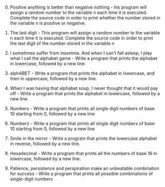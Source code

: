 0. Positive anything is better than negative nothing - his program will assign a random number to the variable n each time it is executed. Complete the source code in order to print whether the number stored in the variable n is positive or negative.

1. The last digit - This program will assign a random number to the variable n each time it is executed. Complete the source code in order to print the last digit of the number stored in the variable n

2. I sometimes suffer from insomnia. And when I can't fall asleep, I play what I call the alphabet game - Write a program that prints the alphabet in lowercase, followed by a new line.

3. alphABET - Write a program that prints the alphabet in lowercase, and then in uppercase, followed by a new line.

4. When I was having that alphabet soup, I never thought that it would pay off - Write a program that prints the alphabet in lowercase, followed by a new line.

5. Numbers - Write a program that prints all single digit numbers of base 10 starting from 0, followed by a new line

6. Numberz - Write a program that prints all single digit numbers of base 10 starting from 0, followed by a new line

7. Smile in the mirror - Write a program that prints the lowercase alphabet in reverse, followed by a new line.

8. Hexadecimal - Write a program that prints all the numbers of base 16 in lowercase, followed by a new line.

9. Patience, persistence and perspiration make an unbeatable combination for success - Write a program that prints all possible combinations of single-digit numbers
